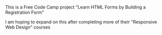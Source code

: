 This is a Free Code Camp project "Learn HTML Forms by Building a Registration Form"

I am hoping to expand on this after completing more of their "Responsive Web Design" courses



